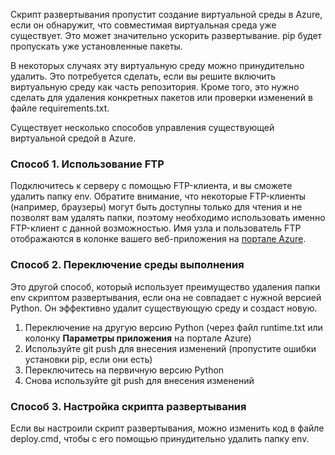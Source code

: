 Скрипт развертывания пропустит создание виртуальной среды в Azure, если он обнаружит, что совместимая виртуальная среда уже существует. Это может значительно ускорить развертывание. pip будет пропускать уже установленные пакеты.

В некоторых случаях эту виртуальную среду можно принудительно удалить. Это потребуется сделать, если вы решите включить виртуальную среду как часть репозитория. Кроме того, это нужно сделать для удаления конкретных пакетов или проверки изменений в файле requirements.txt.

Существует несколько способов управления существующей виртуальной средой в Azure.

### Способ 1. Использование FTP

Подключитесь к серверу с помощью FTP-клиента, и вы сможете удалить папку env. Обратите внимание, что некоторые FTP-клиенты (например, браузеры) могут быть доступны только для чтения и не позволят вам удалять папки, поэтому необходимо использовать именно FTP-клиент с данной возможностью. Имя узла и пользователь FTP отображаются в колонке вашего веб-приложения на [портале Azure](https://portal.azure.com).

### Способ 2. Переключение среды выполнения

Это другой способ, который использует преимущество удаления папки env скриптом развертывания, если она не совпадает с нужной версией Python. Он эффективно удалит существующую среду и создаст новую.

1. Переключение на другую версию Python (через файл runtime.txt или колонку **Параметры приложения** на портале Azure)
1. Используйте git push для внесения изменений (пропустите ошибки установки pip, если они есть)
1. Переключитесь на первичную версию Python
1. Снова используйте git push для внесения изменений

### Способ 3. Настройка скрипта развертывания

Если вы настроили скрипт развертывания, можно изменить код в файле deploy.cmd, чтобы с его помощью принудительно удалить папку env.

<!---HONumber=July15_HO3-->
